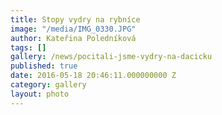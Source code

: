 ```yaml
---
title: Stopy vydry na rybníce
image: "/media/IMG_0330.JPG"
author: Kateřina Poledníková
tags: []
gallery: /news/pocitali-jsme-vydry-na-dacicku
published: true
date: 2016-05-18 20:46:11.000000000 Z
category: gallery
layout: photo
---
```

